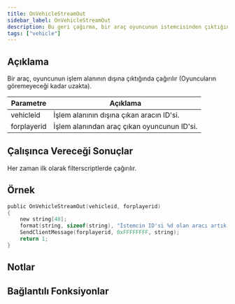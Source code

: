 ```yaml
---
title: OnVehicleStreamOut
sidebar_label: OnVehicleStreamOut
description: Bu geri çağırma, bir araç oyuncunun istemcisinden çıktığında (göremeyeceği kadar uzakta olduğunda) çağrılır.
tags: ["vehicle"]
---
```


## Açıklama

Bir araç, oyuncunun işlem alanının dışına çıktığında çağırılır (Oyuncuların göremeyeceği kadar uzakta).

| Parametre        | Açıklama                                                     |
| ----------- | ------------------------------------------------------------ |
| vehicleid   | İşlem alanının dışına çıkan aracın ID'si.                    |
| forplayerid | İşlem alanından araç çıkan oyuncunun ID'si.                  |

## Çalışınca Vereceği Sonuçlar

Her zaman ilk olarak filterscriptlerde çağırılır.

## Örnek

```c
public OnVehicleStreamOut(vehicleid, forplayerid)
{
    new string[48];
    format(string, sizeof(string), "İstemcin ID'si %d olan aracı artık göremez.", vehicleid);
    SendClientMessage(forplayerid, 0xFFFFFFFF, string);
    return 1;
}
```

## Notlar

<TipNPCCallbacks />

## Bağlantılı Fonksiyonlar
